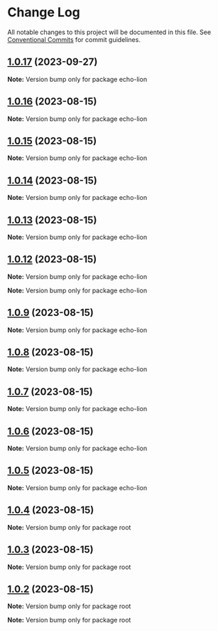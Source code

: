 # Change Log

All notable changes to this project will be documented in this file.
See [Conventional Commits](https://conventionalcommits.org) for commit guidelines.

## [1.0.17](https://github.com/xyclr/echo-lion/compare/v1.0.16...v1.0.17) (2023-09-27)

**Note:** Version bump only for package echo-lion





## [1.0.16](https://github.com/xyclr/echo-lion/compare/v1.0.15...v1.0.16) (2023-08-15)

**Note:** Version bump only for package echo-lion





## [1.0.15](https://github.com/xyclr/echo-lion/compare/v1.0.14...v1.0.15) (2023-08-15)

**Note:** Version bump only for package echo-lion





## [1.0.14](https://github.com/xyclr/echo-lion/compare/v1.0.13...v1.0.14) (2023-08-15)

**Note:** Version bump only for package echo-lion





## [1.0.13](https://github.com/xyclr/echo-lion/compare/v1.0.12...v1.0.13) (2023-08-15)

**Note:** Version bump only for package echo-lion





## [1.0.12](https://github.com/xyclr/echo-lion/compare/v1.0.10...v1.0.12) (2023-08-15)

**Note:** Version bump only for package echo-lion







**Note:** Version bump only for package echo-lion





## [1.0.9](https://github.com/xyclr/echo-lion/compare/v1.0.8...v1.0.9) (2023-08-15)

**Note:** Version bump only for package echo-lion





## [1.0.8](https://github.com/xyclr/echo-lion/compare/v1.0.7...v1.0.8) (2023-08-15)

**Note:** Version bump only for package echo-lion





## [1.0.7](https://github.com/xyclr/echo-lion/compare/v1.0.6...v1.0.7) (2023-08-15)

**Note:** Version bump only for package echo-lion





## [1.0.6](https://github.com/xyclr/echo-lion/compare/v1.0.5...v1.0.6) (2023-08-15)

**Note:** Version bump only for package echo-lion





## [1.0.5](https://github.com/xyclr/echo-lion/compare/v1.0.4...v1.0.5) (2023-08-15)

**Note:** Version bump only for package echo-lion





## [1.0.4](https://github.com/xyclr/echo-lion/compare/v1.0.3...v1.0.4) (2023-08-15)

**Note:** Version bump only for package root





## [1.0.3](https://gitee.com/xyclr/echo-lion/compare/v1.0.2...v1.0.3) (2023-08-15)

**Note:** Version bump only for package root





## [1.0.2](https://gitee.com/xyclr/echo-lion/compare/v1.0.1...v1.0.2) (2023-08-15)

**Note:** Version bump only for package root







**Note:** Version bump only for package root
